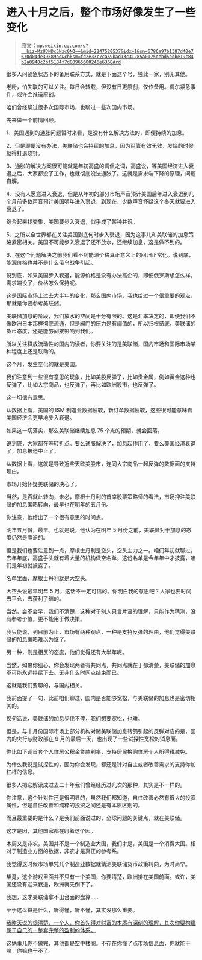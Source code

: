 # 进入十月之后，整个市场好像发生了一些变化

> 原文：[`mp.weixin.qq.com/s?__biz=MzU3NDc5Nzc0NQ==&mid=2247520537&idx=1&sn=6786a97b1387d40e7670d04de39589ad&chksm=fd2e33c7ca59bad13c31285a0175debd5edbe19c84b2a0940c2bf5184f7d80965600246e6368#rd`](http://mp.weixin.qq.com/s?__biz=MzU3NDc5Nzc0NQ==&mid=2247520537&idx=1&sn=6786a97b1387d40e7670d04de39589ad&chksm=fd2e33c7ca59bad13c31285a0175debd5edbe19c84b2a0940c2bf5184f7d80965600246e6368#rd)

很多人问紧急状态下的备用联系方式，就是下面这个号，独此一家，别无其他。

老粉，怕失联的可以关注。每日会转载，但没有日更原创，仅作备用。偶尔紧急事件，或许会推送原创。

咱们曾经聊过很多次国际市场，也聊过一些次国内市场。

先来做一个前情回顾。

1、美国遇到的通胀问题暂时来看，是没有什么解决方法的，即便持续的加息。

2、但是即便没有办法，美联储也会持续的加息，因为甭管有效无效，发烧的时候就得打退烧针。

3、通胀的解决方案很可能就是年初高盛的调侃之词，高盛说，等美国经济进入衰退之后，大家都没了工作，也就彻底没法通胀了。这就是需求端下降的原理，问题自解。

4、没有人愿意进入衰退，但是从年初的部分市场声音预计美国后年进入衰退到几个月前多数声音预计美国明年进入衰退，到现在，少数声音怀疑这个冬天就要进入衰退了。

综合起来找交集，美国要步入衰退，似乎成了某种共识。

5、之所以全世界都在关注美国到底何时步入衰退，因为这事儿和美联储的加息策略紧密相关。美国不可能步入衰退了还不放水，还继续加息，这是做不到的。

6、在这个问题解决之前我们看不到能源价格真正意义上的回归正常化。说到底，能源价格也并不是什么俄乌战争引起。

说到底，如果美国步入衰退，能源价格是没有办法高企的，即便俄罗斯想怎么样。需求端没了，价格怎么保持呢。

这是国际市场上过去大半年的变化，那么国内市场，我也给过一个很重要的观点，那就是你要参考美联储。

美联储加息的阶段，我们放水的空间是十分有限的。这是汇率决定的，即便我们不像欧洲日本那样彻底流通，但是阀门的压力是有阈值的，所以归根结底，美联储的货币态度，还是能够间接影响到我们。

所以关注释放流动性的国内的读者，你要关注的是美联储，国内市场和国际市场某种程度上还是联动的。

这个月，发生变化的就是美国。

我们注意到一些很有意思的现象，比如美股反弹了，比如贵金属，例如黄金这种也反弹了，比如大宗商品，也反弹了，再比如欧洲股市，也反弹了。

这一切很有意思。

从数据上看，美国的 ISM 制造业数据疲软，新订单数据疲软，这些很可能意味着美国经济会更早地步入衰退。

如果这一切落实，那么美联储继续加息 75 个点的预期，就会回落。

说到底，大家都在等转折点。要么通胀解决了，加息起作用了，要么美国经济衰退了，加息被迫中止了。

从数据上看，这就是导致近些天欧美股市，连同大宗商品一起反弹的数据面的支持理由。

市场开始怀疑美联储的决心了。

当然，是否就此转向，未必，摩根士丹利的首席股票策略师的看法，市场押注美联储的加息策略转向，最早也在明年的五月份。

你注意，他给出了一个很有意思的时间点。

明年五月份，最早。也就是说，他认为在明年 5 月份之前，美联储对于加息的态度仍然是鹰派的。

但是我们也要注意到一点，摩根士丹利是空头，空头主力之一。咱们年初就聊过，去年年底，高盛手头就有着大量的机构做空名单，这份名单是今年年中才披露，咱们是年初就披露了。

名单里面，摩根士丹利就是大空头。

大空头说最早明年 5 月，这话不一定可信的。你明白我的意思吧？人家也要时间去平仓，去获利了结的。

当然，会不会早，我们不清楚，这种对于别人只言片语的理解，只能作为猜测，没有参考价值，更不能用于做决策。

我只能说，到目前为止，市场有两种观点，一种是支持反弹的理由，他们觉得美联储的加息策略难以为继了。

另一种，则是相反的态度，他们觉得还有大半年呢。

当然，如果你细心，你会发现两者有共同点，共同点就在于都清楚，美联储的加息不可能永远持续下去。无非什么时间点结束而已。

这就是我们要聊的，与国内相关。

我前面提了一句，此前咱们聊过，国内是否能够宽松，与美联储的加息也是密切相关的。

换句话说，美联储的加息步伐不停，我们想要宽松，也难。

但是，与十月份国际市场上部分机构对赌美联储加息转鸽引起的反弹对应的是，国内的央行与财政部在 9 月的最后一天，也出现了一些试探性宽松的消息面。

你比如下调首套个人住房公积金贷款利率，支持居民换购住房个人所得税减免。

为什么我说是试探性的，因为你会发现，都还是针对自主或者改善需求的支持你加杠杆的信号。

很多人把它解读成过去二十年我们曾经经历过几次的那种，其实是不一样的。

你注意，这个针对性还是很明显的，虽然我们都知道，自住改善必然有很大的投资属性，但是自住改善和纯粹的投资之间还是有本质区别的。

而且最重要的是什么？是我们前面说过的，全球问题的关键点，就在美联储。

这才是因，其他国家都在盯着这个因。

本周又是非农，美国并不是一个制造业大国，我们才是，美国是一个消费大国。相对于制造业方面的数据，非农才是真正的参考系。

我觉得这时候市场单凭几个制造业数据就猜测美联储货币政策转向，为时尚早。

毕竟，这个游戏里面并不只有一个美国，你要清楚，欧洲排在美国前面。或许，美国还没有迎来衰退，欧洲就先倒下了。

我想，这才美联储拿不出台面的盘算......

至于这盘算是什么，听得懂，听不懂，其实没那么重要。

[我昨天说的很清楚，一个人，你首先得对财富的本质有深刻的理解，其次你要构建属于自己的一整套完整的盈利的体系。](http://mp.weixin.qq.com/s?__biz=MzU3NDc5Nzc0NQ==&mid=2247520529&idx=1&sn=626f445fa1548e5158c2fc8f9a0c919b&chksm=fd2e33cfca59bad902c54624ea7bb493a5ad792d24b52b7f5387e37625b4808c28fcfab1fe80&scene=21#wechat_redirect)

这俩事儿你不做完，其他都是空中楼阁。不存在你懂了点市场信息面，你就能干嘛，你嘛也干不了。
